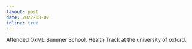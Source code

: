 ```yaml
---
layout: post
date: 2022-08-07
inline: true
---
```


Attended OxML Summer School, Health Track at the university of oxford.
